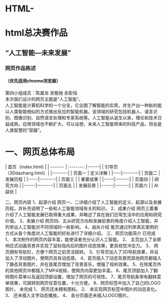 # HTML-
  html总决赛作品
===
“人工智能—未来发展”
---
### 网页作品陈述<br>
#### （优先适用chrome浏览器）<br>
第四小组成员：陈晨龙 吴敬驰 余彰恒<br>
本次我们设计的网页主题是“人工智能”。<br>
人工智能是计算机科学的一个分支，它企图了解智能的实质，并生产出一种新的能以人类智能相似的方式做出反应的智能机器，该领域的研究包括机器人、语言识别、图像识别、自然语言处理和专家系统等。人工智能从诞生以来，理论和技术日益成熟，应用领域也不断扩大，可以设想，未来人工智能带来的科技产品，将会是人类智慧的“容器”。
# 一、网页总体布局

| 首页（index.html) |
| ------- | :-------: |------|
| 引导页（3Ddaohang.html）|
|--------|
| 页面一	| 定义详解 |
|----|:-------:|
| 页面二	| 发展历程 |
|-----|:-------:|
| 页面三 | |	重要成果 |
|-----|:------:|
| 页面四 | |	研究方向 |
|------|:-------:|
| 页面五 | |	发展前景 |
|------|:------:|
| 页面六 | |	AI益处 |

二、网页内容
1、起源介绍
  网页一、二详细介绍了人工智能的定义、起源以及发展历程，并补充说明了一些和人工智能领域有关的知识。
2、成果介绍
  网页三着重介绍了人工智能发展已取得重大成果，并略述了其在我们日常生活中的应用和研究价值。
3、发展介绍
  网页四、五从研究方向和发展前景的角度介绍人工智能，并列举出人工智能对不同领域的一些影响。
4、益处介绍
  尾页通过列举真实案例的方式从各个角度对人工智能的好处进行了详细介绍。
三、网页功能简介
已完成
1、	本次制作的网页内容丰富，能使读者充分认识人工智能。
2、	主页加入了全屏响应式动画背景并实现了鼠标指向后的图片动态效果，更具视觉冲击力。
3、	网页拥有导航栏，方便个网页之前灵活跳转。
3、引导页加入了3D导航效果，并且加入了浮动图片，使网页具有动态感。
4、首页插入了动态背景而其他网页都插入了静态背景图片，并在首尾页增加了背景音乐，增强了视听效果。
5、在除尾页外的其他网页中都插入了MP4视频，使网页内容更加丰富。
6、尾页顶部加入了翻转图片菜单以及返回顶部设置，增加了网页的可视性。
7、尾页导航条带有翻转菜单效果，可跳转到网页任意位置，十分方便。
8、网页标签中加入了自己的LOGO图片。
未完成
1、	网页还未拥有图标。
2、	未实现网页标签中图片的动态变化。
3、	还未插入文字动态播放。
4、	各分页面还未插入LOGO图片。

